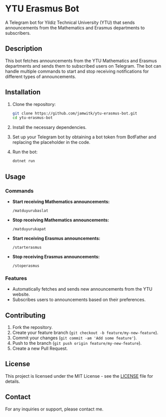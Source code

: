 # YTU Erasmus Bot

A Telegram bot for Yildiz Technical University (YTU) that sends announcements from the Mathematics and Erasmus departments to subscribers.

## Description

This bot fetches announcements from the YTU Mathematics and Erasmus departments and sends them to subscribed users on Telegram. The bot can handle multiple commands to start and stop receiving notifications for different types of announcements.

## Installation

1. Clone the repository:
   ```sh
   git clone https://github.com/jamwitk/ytu-erasmus-bot.git
   cd ytu-erasmus-bot
   ```

2. Install the necessary dependencies.

3. Set up your Telegram bot by obtaining a bot token from BotFather and replacing the placeholder in the code.

4. Run the bot:
   ```sh
   dotnet run
   ```

## Usage

### Commands

- **Start receiving Mathematics announcements:**
  ```
  /matduyurubaslat
  ```

- **Stop receiving Mathematics announcements:**
  ```
  /matduyurukapat
  ```

- **Start receiving Erasmus announcements:**
  ```
  /starterasmus
  ```

- **Stop receiving Erasmus announcements:**
  ```
  /stoperasmus
  ```

### Features

- Automatically fetches and sends new announcements from the YTU website.
- Subscribes users to announcements based on their preferences.

## Contributing

1. Fork the repository.
2. Create your feature branch (`git checkout -b feature/my-new-feature`).
3. Commit your changes (`git commit -am 'Add some feature'`).
4. Push to the branch (`git push origin feature/my-new-feature`).
5. Create a new Pull Request.

## License

This project is licensed under the MIT License - see the [LICENSE](LICENSE) file for details.

## Contact

For any inquiries or support, please contact me.

